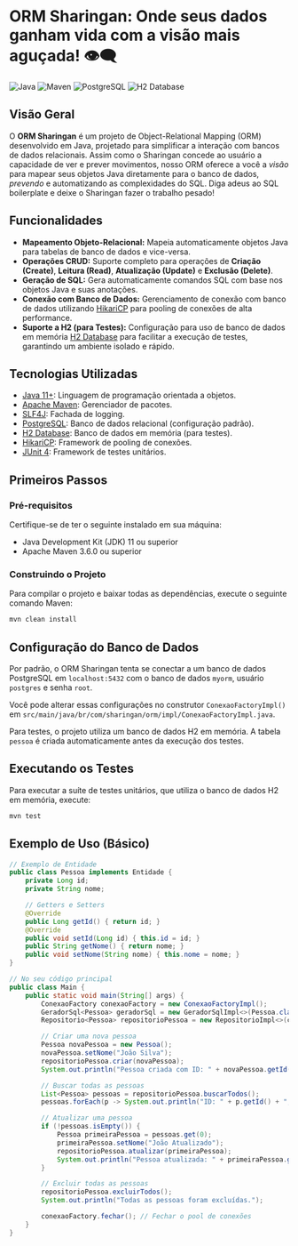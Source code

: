 # ORM Sharingan: Onde seus dados ganham vida com a visão mais aguçada! 👁️‍🗨️

![Java](https://img.shields.io/badge/Java-ED8B00?style=for-the-badge&logo=openjdk&logoColor=white)
![Maven](https://img.shields.io/badge/Apache%20Maven-C71A36?style=for-the-badge&logo=apache-maven&logoColor=white)
![PostgreSQL](https://img.shields.io/badge/PostgreSQL-316192?style=for-the-badge&logo=postgresql&logoColor=white)
![H2 Database](https://img.shields.io/badge/H2%20Database-4479A1?style=for-the-badge&logo=h2database&logoColor=white)

## Visão Geral

O **ORM Sharingan** é um projeto de Object-Relational Mapping (ORM) desenvolvido em Java, projetado para simplificar a interação com bancos de dados relacionais. Assim como o Sharingan concede ao usuário a capacidade de ver e prever movimentos, nosso ORM oferece a você a *visão* para mapear seus objetos Java diretamente para o banco de dados, *prevendo* e automatizando as complexidades do SQL. Diga adeus ao SQL boilerplate e deixe o Sharingan fazer o trabalho pesado!

## Funcionalidades

*   **Mapeamento Objeto-Relacional:** Mapeia automaticamente objetos Java para tabelas de banco de dados e vice-versa.
*   **Operações CRUD:** Suporte completo para operações de **Criação (Create)**, **Leitura (Read)**, **Atualização (Update)** e **Exclusão (Delete)**.
*   **Geração de SQL:** Gera automaticamente comandos SQL com base nos objetos Java e suas anotações.
*   **Conexão com Banco de Dados:** Gerenciamento de conexão com banco de dados utilizando [HikariCP](https://github.com/brettwooldridge/HikariCP) para pooling de conexões de alta performance.
*   **Suporte a H2 (para Testes):** Configuração para uso de banco de dados em memória [H2 Database](http://www.h2database.com/html/main.html) para facilitar a execução de testes, garantindo um ambiente isolado e rápido.

## Tecnologias Utilizadas

*   [Java 11+](https://www.java.com/): Linguagem de programação orientada a objetos.
*   [Apache Maven](https://maven.apache.org/): Gerenciador de pacotes.
*   [SLF4J](https://www.slf4j.org/): Fachada de logging.
*   [PostgreSQL](https://www.postgresql.org/): Banco de dados relacional (configuração padrão).
*   [H2 Database](http://www.h2database.com/html/main.html): Banco de dados em memória (para testes).
*   [HikariCP](https://github.com/brettwooldridge/HikariCP): Framework de pooling de conexões.
*   [JUnit 4](https://junit.org/junit4/): Framework de testes unitários.

## Primeiros Passos

### Pré-requisitos

Certifique-se de ter o seguinte instalado em sua máquina:

*   Java Development Kit (JDK) 11 ou superior
*   Apache Maven 3.6.0 ou superior

### Construindo o Projeto

Para compilar o projeto e baixar todas as dependências, execute o seguinte comando Maven:

```bash
mvn clean install
```

## Configuração do Banco de Dados

Por padrão, o ORM Sharingan tenta se conectar a um banco de dados PostgreSQL em `localhost:5432` com o banco de dados `myorm`, usuário `postgres` e senha `root`.

Você pode alterar essas configurações no construtor `ConexaoFactoryImpl()` em `src/main/java/br/com/sharingan/orm/impl/ConexaoFactoryImpl.java`.

Para testes, o projeto utiliza um banco de dados H2 em memória. A tabela `pessoa` é criada automaticamente antes da execução dos testes.

## Executando os Testes

Para executar a suíte de testes unitários, que utiliza o banco de dados H2 em memória, execute:

```bash
mvn test
```

## Exemplo de Uso (Básico)

```java
// Exemplo de Entidade
public class Pessoa implements Entidade {
    private Long id;
    private String nome;

    // Getters e Setters
    @Override
    public Long getId() { return id; }
    @Override
    public void setId(Long id) { this.id = id; }
    public String getNome() { return nome; }
    public void setNome(String nome) { this.nome = nome; }
}

// No seu código principal
public class Main {
    public static void main(String[] args) {
        ConexaoFactory conexaoFactory = new ConexaoFactoryImpl();
        GeradorSql<Pessoa> geradorSql = new GeradorSqlImpl<>(Pessoa.class);
        Repositorio<Pessoa> repositorioPessoa = new RepositorioImpl<>(conexaoFactory, geradorSql);

        // Criar uma nova pessoa
        Pessoa novaPessoa = new Pessoa();
        novaPessoa.setNome("João Silva");
        repositorioPessoa.criar(novaPessoa);
        System.out.println("Pessoa criada com ID: " + novaPessoa.getId());

        // Buscar todas as pessoas
        List<Pessoa> pessoas = repositorioPessoa.buscarTodos();
        pessoas.forEach(p -> System.out.println("ID: " + p.getId() + ", Nome: " + p.getNome()));

        // Atualizar uma pessoa
        if (!pessoas.isEmpty()) {
            Pessoa primeiraPessoa = pessoas.get(0);
            primeiraPessoa.setNome("João Atualizado");
            repositorioPessoa.atualizar(primeiraPessoa);
            System.out.println("Pessoa atualizada: " + primeiraPessoa.getNome());
        }

        // Excluir todas as pessoas
        repositorioPessoa.excluirTodos();
        System.out.println("Todas as pessoas foram excluídas.");

        conexaoFactory.fechar(); // Fechar o pool de conexões
    }
}
```
